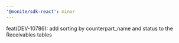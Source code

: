```yaml
---
'@monite/sdk-react': minor
---
```


feat(DEV-10786): add sorting by counterpart_name and status to the Receivables tables
